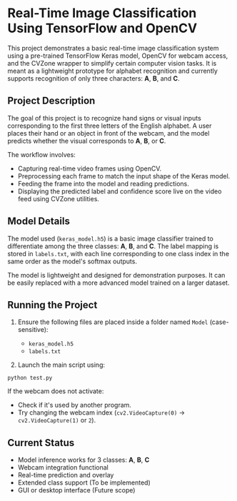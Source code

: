 # Real-Time Image Classification Using TensorFlow and OpenCV

This project demonstrates a basic real-time image classification system using a pre-trained TensorFlow Keras model, OpenCV for webcam access, and the CVZone wrapper to simplify certain computer vision tasks. It is meant as a lightweight prototype for alphabet recognition and currently supports recognition of only three characters: **A**, **B**, and **C**.

## Project Description

The goal of this project is to recognize hand signs or visual inputs corresponding to the first three letters of the English alphabet. A user places their hand or an object in front of the webcam, and the model predicts whether the visual corresponds to **A**, **B**, or **C**.

The workflow involves:

- Capturing real-time video frames using OpenCV.
- Preprocessing each frame to match the input shape of the Keras model.
- Feeding the frame into the model and reading predictions.
- Displaying the predicted label and confidence score live on the video feed using CVZone utilities.

## Model Details

The model used (`keras_model.h5`) is a basic image classifier trained to differentiate among the three classes: **A**, **B**, and **C**. The label mapping is stored in `labels.txt`, with each line corresponding to one class index in the same order as the model's softmax outputs.

The model is lightweight and designed for demonstration purposes. It can be easily replaced with a more advanced model trained on a larger dataset.


## Running the Project

1. Ensure the following files are placed inside a folder named `Model` (case-sensitive):
    - `keras_model.h5`
    - `labels.txt`

2. Launch the main script using:

```
python test.py
```

If the webcam does not activate:
- Check if it's used by another program.
- Try changing the webcam index (`cv2.VideoCapture(0)` → `cv2.VideoCapture(1)` or `2`).


## Current Status

- Model inference works for 3 classes: **A**, **B**, **C**
- Webcam integration functional
- Real-time prediction and overlay
- Extended class support (To be implemented)
- GUI or desktop interface (Future scope)

